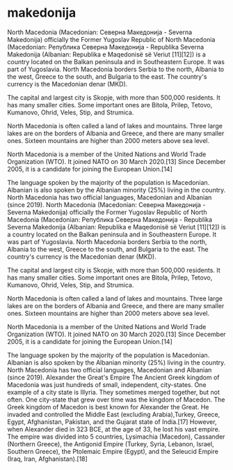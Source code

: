 # makedonija
North Macedonia (Macedonian: Северна Македонија - Severna Makedonija) officially the Former Yugoslav Republic of North Macedonia (Macedonian: Република Северна Македонија - Republika Severna Makedonija (Albanian: Republika e Maqedonisë së Veriut [11][12]) is a country located on the Balkan peninsula and in Southeastern Europe. It was part of Yugoslavia. North Macedonia borders Serbia to the north, Albania to the west, Greece to the south, and Bulgaria to the east. The country's currency is the Macedonian denar (MKD).

The capital and largest city is Skopje, with more than 500,000 residents. It has many smaller cities. Some important ones are Bitola, Prilep, Tetovo, Kumanovo, Ohrid, Veles, Stip, and Strumica.

North Macedonia is often called a land of lakes and mountains. Three large lakes are on the borders of Albania and Greece, and there are many smaller ones. Sixteen mountains are higher than 2000 meters above sea level.

North Macedonia is a member of the United Nations and World Trade Organization (WTO). It joined NATO on 30 March 2020.[13] Since December 2005, it is a candidate for joining the European Union.[14]

The language spoken by the majority of the population is Macedonian. Albanian is also spoken by the Albanian minority (25%) living in the country. North Macedonia has two official languages, Macedonian and Albanian (since 2019).
North Macedonia (Macedonian: Северна Македонија - Severna Makedonija) officially the Former Yugoslav Republic of North Macedonia (Macedonian: Република Северна Македонија - Republika Severna Makedonija (Albanian: Republika e Maqedonisë së Veriut [11][12]) is a country located on the Balkan peninsula and in Southeastern Europe. It was part of Yugoslavia. North Macedonia borders Serbia to the north, Albania to the west, Greece to the south, and Bulgaria to the east. The country's currency is the Macedonian denar (MKD).

The capital and largest city is Skopje, with more than 500,000 residents. It has many smaller cities. Some important ones are Bitola, Prilep, Tetovo, Kumanovo, Ohrid, Veles, Stip, and Strumica.

North Macedonia is often called a land of lakes and mountains. Three large lakes are on the borders of Albania and Greece, and there are many smaller ones. Sixteen mountains are higher than 2000 meters above sea level.

North Macedonia is a member of the United Nations and World Trade Organization (WTO). It joined NATO on 30 March 2020.[13] Since December 2005, it is a candidate for joining the European Union.[14]

The language spoken by the majority of the population is Macedonian. Albanian is also spoken by the Albanian minority (25%) living in the country. North Macedonia has two official languages, Macedonian and Albanian (since 2019).
Alexander the Great's Empire
The Ancient Greek kingdom of Macedonia was just hundreds of small, independent, city-states. One example of a city state is Illyria. They sometimes merged together, but not often. One city-state that grew over time was the kingdom of Macedon. The Greek kingdom of Macedon is best known for Alexander the Great. He invaded and controlled the Middle East (excluding Arabia),Turkey, Greece, Egypt, Afghanistan, Pakistan, and the Gujarat state of India.[17] However, when Alexander died in 323 BCE, at the age of 33, he lost his vast empire. The empire was divided into 5 countries, Lysimachia (Macedon), Cassander (Northern Greece), the Antigonid Empire (Turkey, Syria, Lebanon, Israel, Southern Greece), the Ptolemaic Empire (Egypt), and the Seleucid Empire (Iraq, Iran, Afghanistan).[18]
